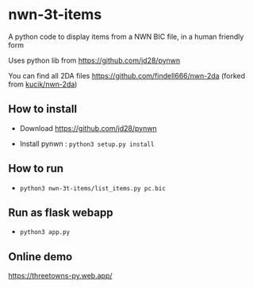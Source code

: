 # nwn-3t-items
A python code to display items from a NWN BIC file, in a human friendly form

Uses python lib from https://github.com/jd28/pynwn

You can find all 2DA files https://github.com/findell666/nwn-2da (forked from [kucik/nwn-2da](https://github.com/kucik/nwn-2da))


## How to install

- Download https://github.com/jd28/pynwn

- Install pynwn : `python3 setup.py install`

## How to run

- `python3 nwn-3t-items/list_items.py pc.bic`

## Run as flask webapp

- `python3 app.py`

## Online demo

https://threetowns-py.web.app/
